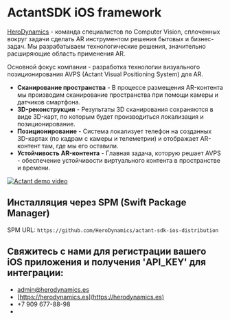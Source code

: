 # ActantSDK iOS framework

[HeroDynamics](https://herodynamics.es) - команда специалистов по Computer Vision, 
сплоченных вокруг задачи сделать AR инструментом решения бытовых и бизнес-задач.
Мы разрабатываем технологические решения, значительно расширяющие область применения AR.

Основной фокус компании - разработка технологии визуального позиционирования AVPS (Actant Visual Positioning System) для AR.

+ **Сканирование пространства** - В процессе размещения AR-контента мы производим сканирование пространства при помощи камеры и датчиков смартфона.
+ **3D-реконструкция** - Результаты 3D сканирования сохраняются в виде 3D-карт, по которым будет производиться локализация и позиционирование.
+ **Позиционирование** - Система локализует телефон на созданных 3D-картах (по кадрам с камеры и телеметрии) и отображает AR-контент там, где мы его оставили.
+ **Устойчивость AR-контента** - Главная задача, которую решает AVPS - обеспечение устойчивости виртуального контента в пространстве и времени.

[![Actant demo video](https://img.youtube.com/vi/UXJng18v5Po/0.jpg)](http://www.youtube.com/watch?v=UXJng18v5Po)

## Инсталляция через SPM (Swift Package Manager)

SPM URL: `https://github.com/HeroDynamics/actant-sdk-ios-distribution`

## Свяжитесь с нами для регистрации вашего iOS приложения и получения 'API_KEY' для интеграции:

+ [admin@herodynamics.es](mailto:admin@herodynamics.es)
+ [https://herodynamics.es](https://herodynamics.es)
+ +7 909 677-88-98
+ 